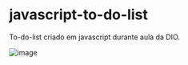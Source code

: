 # javascript-to-do-list
To-do-list criado em javascript durante aula da DIO.

![image](https://user-images.githubusercontent.com/66333662/171499634-9355c507-68e1-4f76-b64a-5826c0c55555.png)

